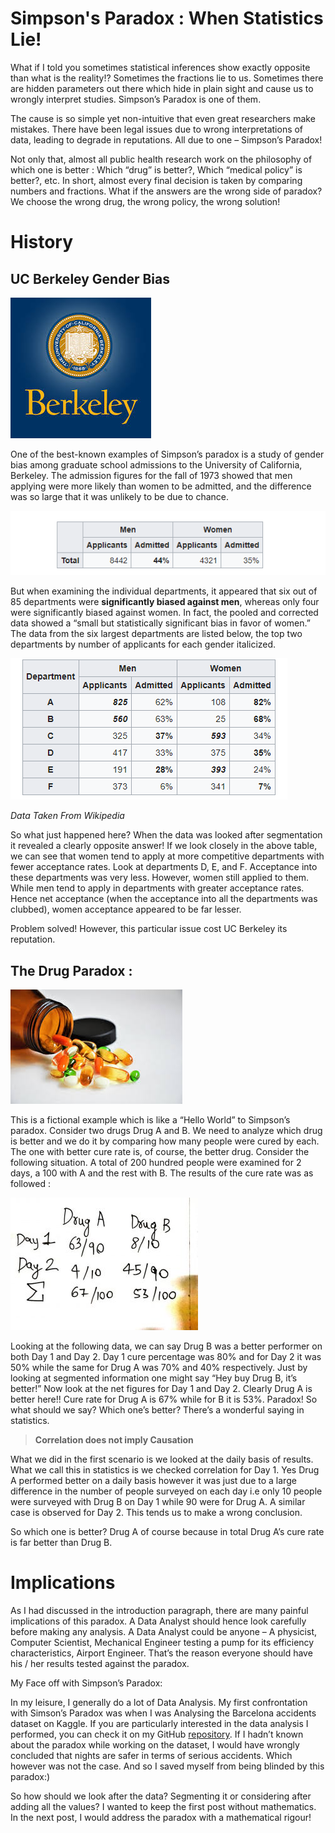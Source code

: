 # Simpson's Paradox : When Statistics Lie!

What if I told you sometimes statistical inferences show exactly opposite than what is the reality!? Sometimes the fractions lie to us. Sometimes there are hidden parameters out there which hide in plain sight and cause us to wrongly interpret studies. Simpson’s Paradox is one of them.

The cause is so simple yet non-intuitive that even great researchers make mistakes. There have been legal issues due to wrong interpretations of data, leading to degrade in reputations. All due to one – Simpson’s Paradox!

Not only that, almost all public health research work on the philosophy of which one is better : Which “drug” is better?, Which “medical policy” is better?, etc. In short, almost every final decision is taken by comparing numbers and fractions. What if the answers are the wrong side of paradox? We choose the wrong drug, the wrong policy, the wrong solution!

# History
## UC Berkeley Gender Bias
![UC Berkeley](https://raw.githubusercontent.com/high-in-entropy/mundana-theme-jekyll/master/assets/images/ucb.jpg)

One of the best-known examples of Simpson’s paradox is a study of gender bias among graduate school admissions to the University of California, Berkeley. The admission figures for the fall of 1973 showed that men applying were more likely than women to be admitted, and the difference was so large that it was unlikely to be due to chance.

![Data](https://raw.githubusercontent.com/high-in-entropy/mundana-theme-jekyll/master/assets/images/SP.png)

But when examining the individual departments, it appeared that six out of 85 departments were **significantly biased against men**, whereas only four were significantly biased against women. In fact, the pooled and corrected data showed a “small but statistically significant bias in favor of women.” The data from the six largest departments are listed below, the top two departments by number of applicants for each gender italicized.

![Data1](https://raw.githubusercontent.com/high-in-entropy/mundana-theme-jekyll/master/assets/images/SP1.png)

*Data Taken From Wikipedia*

So what just happened here? When the data was looked after segmentation it revealed a clearly opposite answer! If we look closely in the above table, we can see that women tend to apply at more competitive departments with fewer acceptance rates. Look at departments D, E, and F. Acceptance into these departments was very less. However, women still applied to them. While men tend to apply in departments with greater acceptance rates. Hence net acceptance (when the acceptance into all the departments was clubbed), women acceptance appeared to be far lesser.

Problem solved! However, this particular issue cost UC Berkeley its reputation.

## The Drug Paradox : 

![Drug Paradox](https://raw.githubusercontent.com/high-in-entropy/mundana-theme-jekyll/master/assets/images/drug.jpg)

This is a fictional example which is like a “Hello World” to Simpson’s paradox. Consider two drugs Drug A and B. We need to analyze which drug is better and we do it by comparing how many people were cured by each. The one with better cure rate is, of course, the better drug. Consider the following situation. A total of 200 hundred people were examined for 2 days, a 100 with A and the rest with B. The results of the cure rate was as followed :

![Drug Paradox](https://raw.githubusercontent.com/high-in-entropy/mundana-theme-jekyll/master/assets/images/drug1.jpg)

Looking at the following data, we can say Drug B was a better performer on both Day 1 and Day 2. Day 1 cure percentage was 80% and for Day 2 it was 50% while the same for Drug A was 70% and 40% respectively. Just by looking at segmented information one might say “Hey buy Drug B, it’s better!” Now look at the net figures for Day 1 and Day 2. Clearly Drug A is better here!! Cure rate for Drug A is 67% while for B it is 53%. Paradox! So what should we say? Which one’s better? There’s a wonderful saying in statistics.

> **Correlation does not imply Causation**

What we did in the first scenario is we looked at the daily basis of results. What we call this in statistics is we checked correlation for Day 1. Yes Drug A performed better on a daily basis however it was just due to a large difference in the number of people surveyed on each day i.e only 10 people were surveyed with Drug B on Day 1 while 90 were for Drug A. A similar case is observed for Day 2. This tends us to make a wrong conclusion.

So which one is better? Drug A of course because in total Drug A’s cure rate is far better than Drug B.

# Implications

As I had discussed in the introduction paragraph, there are many painful implications of this paradox. A Data Analyst should hence look carefully before making any analysis. A Data Analyst could be anyone – A physicist, Computer Scientist, Mechanical Engineer testing a pump for its efficiency characteristics, Airport Engineer. That’s the reason everyone should have his / her results tested against the paradox.

My Face off with Simpson’s Paradox:

In my leisure, I generally do a lot of Data Analysis. My first confrontation with Simson’s Paradox was when I was Analysing the Barcelona accidents dataset on Kaggle. If you are particularly interested in the data analysis I performed, you can check it on my GitHub [repository](https://github.com/high-in-entropy/BarcelonaDataset). If I hadn’t known about the paradox while working on the dataset, I would have wrongly concluded that nights are safer in terms of serious accidents. Which however was not the case. And so I saved myself from being blinded by this paradox:)

So how should we look after the data? Segmenting it or considering after adding all the values? I wanted to keep the first post without mathematics. In the next post, I would address the paradox with a mathematical rigour!
